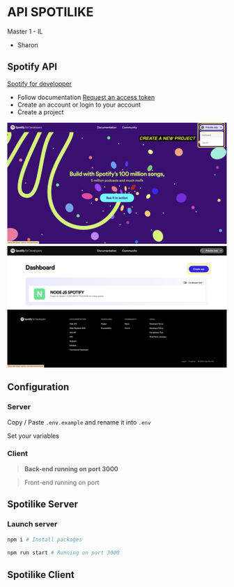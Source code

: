 # API SPOTILIKE

Master 1 - IL

- Sharon

## Spotify API

[Spotify for developper](https://developer.spotify.com/)

- Follow documentation [Request an access token](https://developer.spotify.com/documentation/web-api/tutorials/getting-started#request-an-access-token)
- Create an account or login to your account
- Create a project

![Spotify API acces to dashboard](github/image/dashboard_access.png)
![Spotify API create project](github/image/create_project.png)

## Configuration

### Server
Copy / Paste `.env.example` and rename it into `.env`

Set your variables

### Client

> **Back-end running on port 3000**

> Front-end running on port 


## Spotilike Server

### Launch server

```bash
npm i # Install packages
``` 

```bash
npm run start # Running on port 3000
```

## Spotilike Client
